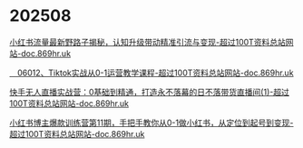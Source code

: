 # 202508

[小红书流量最新野路子揭秘，认知升级带动精准引流与变现-超过100T资料总站网站-doc.869hr.uk](https://pan.quark.cn/s/afd3a8e13634)

[　06012、Tiktok实战从0-1运营教学课程-超过100T资料总站网站-doc.869hr.uk](https://pan.quark.cn/s/f2cd7fa8d7aa)

[快手无人直播实战营：0基础到精通，打造永不落幕的日不落带货直播间(1)-超过100T资料总站网站-doc.869hr.uk](https://pan.quark.cn/s/e3e9cee7d5c7)

[小红书博主爆款训练营第11期，手把手教你从0-1做小红书，从定位到起号到变现-超过100T资料总站网站-doc.869hr.uk](https://pan.quark.cn/s/1ef3fa20022a)
